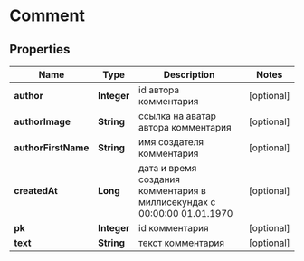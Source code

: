 

# Comment


## Properties

| Name | Type | Description | Notes |
|------------ | ------------- | ------------- | -------------|
|**author** | **Integer** | id автора комментария |  [optional] |
|**authorImage** | **String** | ссылка на аватар автора комментария |  [optional] |
|**authorFirstName** | **String** | имя создателя комментария |  [optional] |
|**createdAt** | **Long** | дата и время создания комментария в миллисекундах с 00:00:00 01.01.1970 |  [optional] |
|**pk** | **Integer** | id комментария |  [optional] |
|**text** | **String** | текст комментария |  [optional] |



